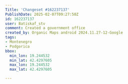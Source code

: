 ```yaml
---
Title: 'Changeset #162237137'
PublishDate: 2025-02-07T09:27:50Z
id: 162237137
user: Batiskaf_stv
comment: Created a government office
created_by: Organic Maps android 2024.11.27-12-Google
tags:
- Montenegro
- Podgorica
bbox:
  min_lon: 19.244532
  min_lat: 42.4297605
  max_lon: 19.244532
  max_lat: 42.4297605

---
```

